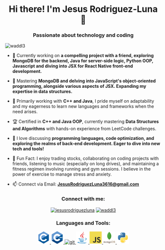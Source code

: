 <h1 align="center">Hi there! I'm Jesus Rodriguez-Luna 👋</h1>
<h3 align="center">Passionate about technology and coding</h3>

<p align="left"> <img src="https://komarev.com/ghpvc/?username=waddl3&label=Profile%20views&color=0e75b6&style=flat" alt="waddl3" /> </p>

- 🔭 Currently working on **a compelling project with a friend, exploring MongoDB for the backend, Java for server-side logic, Python OOP, Javascript and diving into JSX for React Native front-end development.**

- 🌱 Mastering **MongoDB and delving into JavaScript's object-oriented programming, alongside various aspects of JSX. Expanding my expertise in data structures.**

- 🚀 Primarily working with **C++ and Java**, I pride myself on adaptability and my eagerness to learn new languages and frameworks when the need arises.

- 🏆 Certified in **C++ and Java OOP**, currently mastering **Data Structures and Algorithms** with hands-on experience from LeetCode challenges.

- 💬 I love discussing **programming languages, code optimization, and exploring the realms of back-end development. Eager to dive into new tech and tools!**

- 🎉 Fun Fact: I enjoy trading stocks, collaborating on coding projects with friends, listening to music (especially on long drives), and maintaining a fitness regimen involving running and gym sessions. I believe in the power of exercise to manage stress and anxiety.

- 📫 Connect via Email: **JesusRodriguezLuna3616@gmail.com**

<h3 align="center">Connect with me:</h3>
<p align="center">
<a href="https://linkedin.com/in/jesusrodriguezluna" target="blank"><img align="center" src="https://raw.githubusercontent.com/rahuldkjain/github-profile-readme-generator/master/src/images/icons/Social/linked-in-alt.svg" alt="jesusrodriguezluna" height="30" width="40" /></a>
<a href="https://www.leetcode.com/waddl3" target="blank"><img align="center" src="https://raw.githubusercontent.com/rahuldkjain/github-profile-readme-generator/master/src/images/icons/Social/leet-code.svg" alt="waddl3" height="30" width="40" /></a>
</p>

<h3 align="center">Languages and Tools:</h3>
<p align="center"> <a href="https://www.cprogramming.com/" target="_blank" rel="noreferrer"> <img src="https://raw.githubusercontent.com/devicons/devicon/master/icons/c/c-original.svg" alt="c" width="40" height="40"/> </a> <a href="https://www.w3schools.com/cpp/" target="_blank" rel="noreferrer"> <img src="https://raw.githubusercontent.com/devicons/devicon/master/icons/cplusplus/cplusplus-original.svg" alt="cplusplus" width="40" height="40"/> </a> <a href="https://git-scm.com/" target="_blank" rel="noreferrer"> <img src="https://www.vectorlogo.zone/logos/git-scm/git-scm-icon.svg" alt="git" width="40" height="40"/> </a> <a href="https://www.java.com" target="_blank" rel="noreferrer"> <img src="https://raw.githubusercontent.com/devicons/devicon/master/icons/java/java-original.svg" alt="java" width="40" height="40"/> </a> <a href="https://developer.mozilla.org/en-US/docs/Web/JavaScript" target="_blank" rel="noreferrer"> <img src="https://raw.githubusercontent.com/devicons/devicon/master/icons/javascript/javascript-original.svg" alt="javascript" width="40" height="40"/> </a> <a href="https://www.mongodb.com/" target="_blank" rel="noreferrer"> <img src="https://raw.githubusercontent.com/devicons/devicon/master/icons/mongodb/mongodb-original-wordmark.svg" alt="mongodb" width="40" height="40"/> </a> <a href="https://www.python.org" target="_blank" rel="noreferrer"> <img src="https://raw.githubusercontent.com/devicons/devicon/master/icons/python/python-original.svg" alt="python" width="40" height="40"/> </a> </p>

<!-- <p>&nbsp;<img align="center" src="https://github-readme-stats.vercel.app/api?username=waddl3&show_icons=true&locale=en" alt="waddl3" /></p> 

<p>&nbsp;<img align="left" src="https://github-readme-stats.vercel.app/api/top-langs?username=waddl3&show_icons=true&locale=en&layout=compact" alt="waddl3" /></p>
-->
